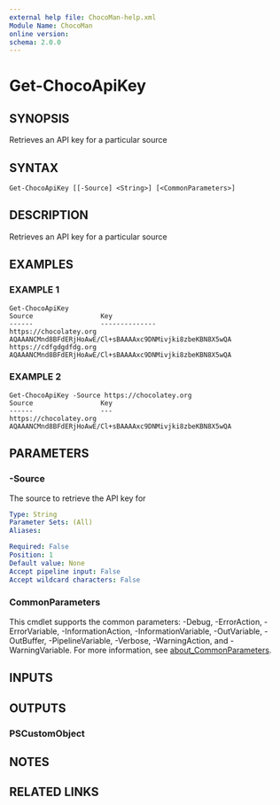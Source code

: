 ```yaml
---
external help file: ChocoMan-help.xml
Module Name: ChocoMan
online version:
schema: 2.0.0
---
```


# Get-ChocoApiKey

## SYNOPSIS
Retrieves an API key for a particular source

## SYNTAX

```
Get-ChocoApiKey [[-Source] <String>] [<CommonParameters>]
```

## DESCRIPTION
Retrieves an API key for a particular source

## EXAMPLES

### EXAMPLE 1
```
Get-ChocoApiKey
Source                 Key
------                 --------------
https://chocolatey.org AQAAANCMnd8BFdERjHoAwE/Cl+sBAAAAxc9DNMivjki8zbeKBN8X5wQA
https://cdfgdgdfdg.org AQAAANCMnd8BFdERjHoAwE/Cl+sBAAAAxc9DNMivjki8zbeKBN8X5wQA
```

### EXAMPLE 2
```
Get-ChocoApiKey -Source https://chocolatey.org
Source                 Key
------                 ---
https://chocolatey.org AQAAANCMnd8BFdERjHoAwE/Cl+sBAAAAxc9DNMivjki8zbeKBN8X5wQA
```

## PARAMETERS

### -Source
The source to retrieve the API key for

```yaml
Type: String
Parameter Sets: (All)
Aliases:

Required: False
Position: 1
Default value: None
Accept pipeline input: False
Accept wildcard characters: False
```

### CommonParameters
This cmdlet supports the common parameters: -Debug, -ErrorAction, -ErrorVariable, -InformationAction, -InformationVariable, -OutVariable, -OutBuffer, -PipelineVariable, -Verbose, -WarningAction, and -WarningVariable. For more information, see [about_CommonParameters](http://go.microsoft.com/fwlink/?LinkID=113216).

## INPUTS

## OUTPUTS

### PSCustomObject
## NOTES

## RELATED LINKS
